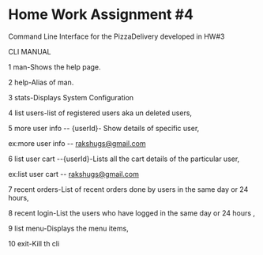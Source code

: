 # Home Work Assignment #4 

Command Line Interface for the PizzaDelivery developed in HW#3

CLI MANUAL

1 man-Shows the help page.

2 help-Alias of man.

3 stats-Displays System Configuration

4 list users-list of registered users aka un deleted users,

5 more user info -- {userId}- Show details of specific user,

ex:more user info -- rakshugs@gmail.com

6 list user cart  --{userId}-Lists all the cart details of the particular user,

ex:list user cart -- rakshugs@gmail.com

7 recent orders-List of recent orders done by users in the same day or 24 hours,

8 recent login-List the users who have logged in the same day or 24 hours ,

9 list menu-Displays the menu items,

10 exit-Kill th cli


 


